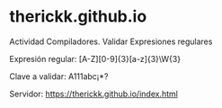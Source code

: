 # therickk.github.io
Actividad Compiladores. Validar Expresiones regulares

Expresión regular:
[A-Z][0-9]{3}[a-z]{3}\W{3}

Clave a validar:
A111abc¡*?

Servidor:
https://therickk.github.io/index.html
